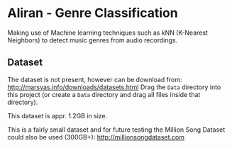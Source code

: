 # Aliran - Genre Classification

Making use of Machine learning techniques such as kNN (K-Nearest Neighbors) to detect music genres from audio recordings.

## Dataset
The dataset is not present, however can be download from: http://marsyas.info/downloads/datasets.html
Drag the `Data` directory into this project (or create a `Data` directory and drag all files inside that directory).

This dataset is appr. 1.2GB in size.

This is a fairly small dataset and for future testing the Million Song Dataset could also be used (300GB+): http://millionsongdataset.com
